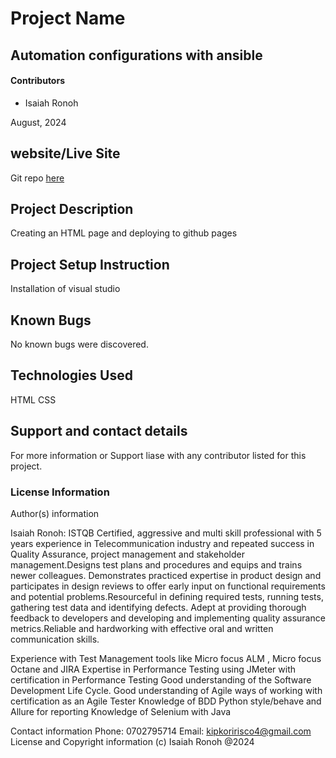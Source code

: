 # Project Name

## Automation configurations with ansible 

#### Contributors

- Isaiah Ronoh

August, 2024

## website/Live Site
Git repo [here](https://github.com/pkoriris/Week1-Independent-Project--Portfolio-Landing-Page.git)
## Project Description
Creating an HTML page and deploying to github pages
## Project Setup Instruction
Installation of visual studio

## Known Bugs
No known bugs were discovered.

## Technologies Used
HTML
CSS


## Support and contact details
For more information or Support liase with any contributor listed for this project.
### License Information
Author(s) information 

Isaiah Ronoh: ISTQB Certified, aggressive and multi skill professional with 5 years experience in Telecommunication industry and repeated success in Quality Assurance, project management and stakeholder management.Designs test plans and procedures and equips and trains newer colleagues. Demonstrates practiced expertise in product design and participates in design reviews to offer early input on functional requirements and potential problems.Resourceful in defining required tests, running tests, gathering test data and identifying defects. Adept at providing thorough feedback to developers and developing and implementing quality assurance metrics.Reliable and hardworking with effective oral and written communication skills.

Experience with Test Management tools like Micro focus ALM , Micro focus Octane and JIRA Expertise in Performance Testing using JMeter with certification in Performance Testing Good understanding of the Software Development Life Cycle. Good understanding of Agile ways of working with certification as an Agile Tester Knowledge of BDD Python style/behave and Allure for reporting Knowledge of Selenium with Java

Contact information Phone: 0702795714 Email: kipkoririsco4@gmail.com 
License and Copyright information (c) Isaiah Ronoh @2024